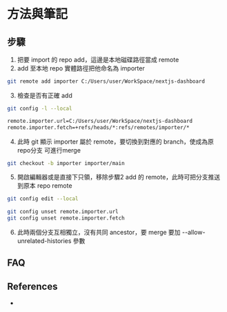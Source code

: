 # 方法與筆記

## 步驟

1. 把要 import 的 repo add，這邊是本地磁碟路徑當成 remote
2. add 至本地 repo 實體路徑把他命名為 importer
```Bash
git remote add importer C:/Users/user/WorkSpace/nextjs-dashboard
```
3. 檢查是否有正確 add
```Bash
git config -l --local

remote.importer.url=C:/Users/user/WorkSpace/nextjs-dashboard
remote.importer.fetch=+refs/heads/*:refs/remotes/importer/*
```
4. 此時 git 顯示 importer 屬於 remote，要切換到對應的 branch，使成為原repo分支
   可進行merge
```Bash
git checkout -b importer importer/main
```
5. 開啟編輯器或是直接下只領，移除步驟2 add 的 remote，此時可把分支推送到原本 repo remote
```Bash
git config edit --local
   
git config unset remote.importer.url
git config unset remote.importer.fetch
```
6. 此時兩個分支互相獨立，沒有共同 ancestor，要 merge 要加
   --allow-unrelated-histories 參數

## FAQ

## References

- 
